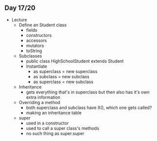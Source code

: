 ## Day 17/20

+ Lecture
  - Define an Student class
    - fields
    - constructors
    - accessors
    - mutators
    - toString
  - Subclasses
    - public class HighSchoolStudent extends Student
    - Instantiate
      - as superclass = new superclass
      - as subclass = new subclass
      - as superclass = new subclass
  - Inheritance
    - gets everything that's in superclass but then also has it's own extra information
  - Overriding a method
    - both superclass and subclass have X(), which one gets called?
    - making an inheritance table
  - super
    - used in a constructor
    - used to call a super class's methods
    - no such thing as super.super
